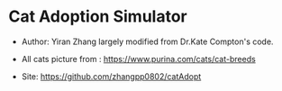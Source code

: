 # Cat Adoption Simulator

* Author: Yiran Zhang largely modified from Dr.Kate Compton's code. 

* All cats picture from : https://www.purina.com/cats/cat-breeds
* Site: https://github.com/zhangpp0802/catAdopt
